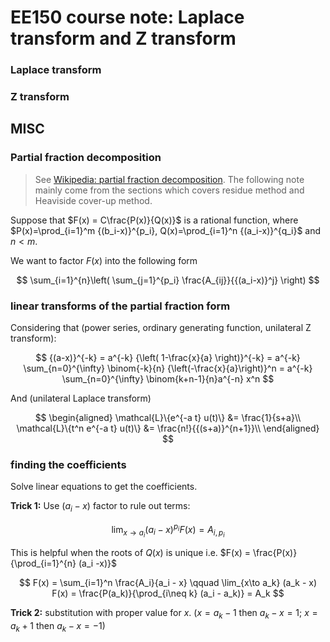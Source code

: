 # EE150 course note: Laplace transform and Z transform

### Laplace transform

### Z transform

## MISC

### Partial fraction decomposition

> See [Wikipedia: partial fraction decomposition](https://en.wikipedia.org/wiki/Partial_fraction_decomposition).
> The following note mainly come from the sections which covers residue method and Heaviside cover-up method.

Suppose that $F(x) = C\frac{P(x)}{Q(x)}$ is a rational function,
where $P(x)=\prod_{i=1}^m {(b_i-x)}^{p_i}, Q(x)=\prod_{i=1}^n {(a_i-x)}^{q_i}$ and $n<m$.

We want to factor $F(x)$ into the following form

$$
\sum_{i=1}^{n}\left(
  \sum_{j=1}^{p_i}
    \frac{A_{ij}}{{(a_i-x)}^j}
\right)
$$

### linear transforms of the partial fraction form

Considering that (power series, ordinary generating function, unilateral Z transform):

$$
{(a-x)}^{-k}
= a^{-k} {\left( 1-\frac{x}{a} \right)}^{-k}
= a^{-k} \sum_{n=0}^{\infty} \binom{-k}{n} {\left(-\frac{x}{a}\right)}^n
= a^{-k} \sum_{n=0}^{\infty} \binom{k+n-1}{n}a^{-n} x^n
$$

And (unilateral Laplace transform)

$$
\begin{aligned}
\mathcal{L}\{e^{-a t} u(t)\}     &= \frac{1}{s+a}\\
\mathcal{L}\{t^n e^{-a t} u(t)\} &= \frac{n!}{{(s+a)}^{n+1}}\\
\end{aligned}
$$

### finding the coefficients

Solve linear equations to get the coefficients.

**Trick 1:** Use $(a_i-x)$ factor to rule out terms:

$$
\lim_{x\to a_i} {(a_i-x)}^{p_i}F(x)=A_{i,p_i}
$$

This is helpful when the roots of $Q(x)$ is unique
i.e. $F(x) = \frac{P(x)}{\prod_{i=1}^{n} (a_i -x)}$

$$
F(x) = \sum_{i=1}^n \frac{A_i}{a_i - x}
\qquad
\lim_{x\to a_k} (a_k - x) F(x)
= \frac{P(a_k)}{\prod_{i\neq k} (a_i - a_k)}
= A_k
$$

**Trick 2:** substitution with proper value for $x$. ($x=a_k-1$ then $a_k-x=1$; $x=a_k+1$ then $a_k-x=-1$)

